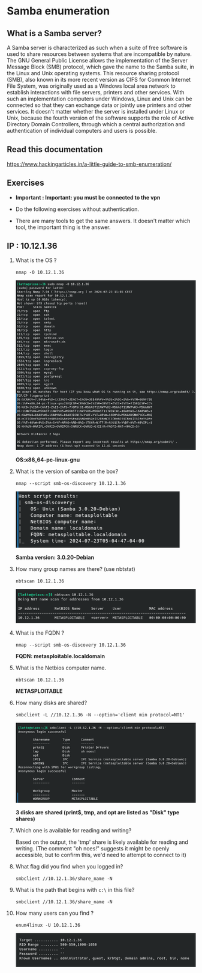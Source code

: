 # Samba enumeration 

## What is a Samba server?
A Samba server is characterized as such when a suite of free software is used to share resources between systems that are incompatible by nature. The GNU General Public License allows the implementation of the Server Message Block (SMB) protocol, which gave the name to the Samba suite, in the Linux and Unix operating systems.  This resource sharing protocol (SMB), also known in its more recent version as CIFS for Common Internet File System, was originally used as a Windows local area network to establish interactions with file servers, printers and other services. With such an implementation computers under Windows, Linux and Unix can be connected so that they can exchange data or jointly use printers and other services. It doesn't matter whether the server is installed under Linux or Unix, because the fourth version of the software supports the role of Active Directory Domain Controllers, through which a central authorization and authentication of individual computers and users is possible. 


## Read this documentation 
https://www.hackingarticles.in/a-little-guide-to-smb-enumeration/


## Exercises 

- **Important : Important: you must be connected to the vpn**

- Do the following exercises without authentication.
- There are many tools to get the same answers. It doesn't matter which tool, the important thing is the answer.

## IP : 10.12.1.36

1. What is the OS ?

     `nmap -O 10.12.1.36`

     ![alt text](assets/image20.png)
      
      **OS:x86_64-pc-linux-gnu**

2. What is the version of samba on the box? 

    `nmap --script smb-os-discovery 10.12.1.36`

    ![alt text](assets/image21.png) 

    **Samba version: 3.0.20-Debian**

3. How many group names are there? (use nbtstat)
  
    `nbtscan 10.12.1.36`

     ![alt text](assets/image22.png) 

4. What is the FQDN ?
    
    `nmap --script smb-os-discovery 10.12.1.36`

     **FQDN: metasploitable.localdomain**


5. What is the Netbios computer name. 
    
    `nbtscan 10.12.1.36`

     **METASPLOITABLE**

6. How many disks are shared?

    `smbclient -L //10.12.1.36 -N --option='client min protocol=NT1'`

    ![alt text](assets/image24.png) 

     **3 disks are shared (print$, tmp, and opt are listed as "Disk" type shares)**
7. Which one is available for reading and writing? 
    
     Based on the output, the 'tmp' share is likely available for reading and writing.
    (The comment "oh noes!" suggests it might be openly accessible, but to confirm this, we'd need to attempt to connect to it)

8. What flag did you find when you logged in?
    
    `smbclient //10.12.1.36/share_name -N`

9.  What is the path that begins with ``c:\`` in this file?
    
    `smbclient //10.12.1.36/share_name -N`

10.  How many users can you find ?
    
        `enum4linux -U 10.12.1.36`

      ![alt text](assets/image23.png) 

